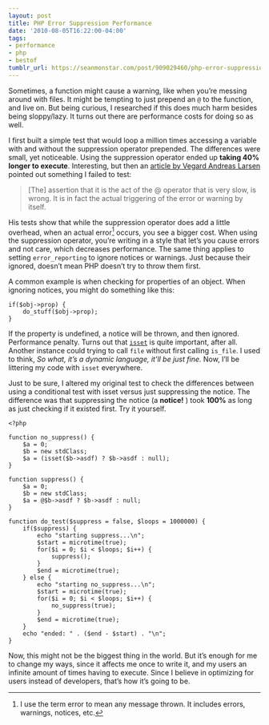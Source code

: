 ```yaml
---
layout: post
title: PHP Error Suppression Performance
date: '2010-08-05T16:22:00-04:00'
tags:
- performance
- php
- bestof
tumblr_url: https://seanmonstar.com/post/909029460/php-error-suppression-performance
---
```

Sometimes, a function might cause a warning, like when you’re messing around with files. It might be tempting to just prepend an [`@`](http://us2.php.net/operators.errorcontrol) to the function, and live on. But being curious, I researched if this does much harm besides being sloppy/lazy. It turns out there are performance costs for doing so as well.

I first built a simple test that would loop a million times accessing a variable with and without the suppression operator prepended. The differences were small, yet noticeable. Using the suppression operator ended up **taking 40% longer to execute**. Interesting, but then an [article by Vegard Andreas Larsen](http://vega.rd.no/articles/php-performance-error-suppression) pointed out something I failed to test:

> [The] assertion that it is the act of the @ operator that is very slow, is wrong. It is in fact the actual triggering of the error or warning by itself.

His tests show that while the suppression operator does add a little overhead, when an actual error[^1] occurs, you see a bigger cost. When using the suppression operator, you’re writing in a style that let’s you cause errors and not care, which decreases performance. The same thing applies to setting `error_reporting` to ignore notices or warnings. Just because their ignored, doesn’t mean PHP doesn’t try to throw them first.

A common example is when checking for properties of an object. When ignoring notices, you might do something like this:

    if($obj->prop) { 
        do_stuff($obj->prop); 
    }

If the property is undefined, a notice will be thrown, and then ignored. Performance penalty. Turns out that [`isset`](http://us.php.net/isset) is quite important, after all. Another instance could trying to call `file` without first calling `is_file`. I used to think, _So what, it’s a dynamic language, it’ll be just fine._ Now, I’ll be littering my code with `isset` everywhere.

Just to be sure, I altered my original test to check the differences between using a conditional test with isset versus just suppressing the notice. The difference was that suppressing the notice (a **notice!** ) took **100%** as long as just checking if it existed first. Try it yourself.

    <?php
    
    function no_suppress() {
        $a = 0;
        $b = new stdClass;
        $a = (isset($b->asdf) ? $b->asdf : null);
    }
    
    function suppress() {
        $a = 0;
        $b = new stdClass;
        $a = @$b->asdf ? $b->asdf : null;
    }
    
    function do_test($suppress = false, $loops = 1000000) {
        if($suppress) {
            echo "starting suppress...\n";
            $start = microtime(true);
            for($i = 0; $i < $loops; $i++) {
                suppress();
            }
            $end = microtime(true);
        } else {
            echo "starting no_suppress...\n";
            $start = microtime(true);
            for($i = 0; $i < $loops; $i++) {
                no_suppress(true);
            }
            $end = microtime(true);
        }
        echo "ended: " . ($end - $start) . "\n";
    }

Now, this might not be the biggest thing in the world. But it’s enough for me to change my ways, since it affects me once to write it, and my users an infinite amount of times having to execute. Since I believe in optimizing for users instead of developers, that’s how it’s going to be.



[^1]: I use the term error to mean any message thrown. It includes errors, warnings, notices, etc.

